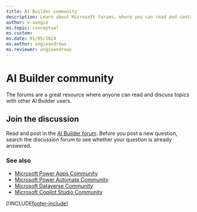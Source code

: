 ```yaml
---
title: AI Builder community
description: Learn about Microsoft forums, where you can read and contribute to discussions about AI Builder.
author: v-aangie
ms.topic: conceptual
ms.custom:
ms.date: 01/05/2024
ms.author: angieandrews
ms.reviewer: angieandrews
---
```


# AI Builder community

The forums are a great resource where anyone can read and discuss topics with other AI Builder users.

## Join the discussion

Read and post in the [AI Builder forum](https://go.microsoft.com/fwlink/?linkid=2092048). Before you post a new question, search the discussion forum to see whether your question is already answered.

### See also

- [Microsoft Power Apps Community](https://powerusers.microsoft.com/t5/AI-Builder/bd-p/AIBuilder1)
- [Microsoft Power Automate Community](https://powerusers.microsoft.com/t5/AI-Builder/bd-p/AIBuilder)
- [Microsoft Dataverse Community](https://powerusers.microsoft.com/t5/Microsoft-Dataverse/bd-p/CDS_Apps)
- [Microsoft Copilot Studio Community](https://powerusers.microsoft.com/t5/Copilot-Studio-Community/ct-p/PVACommunity)


[!INCLUDE[footer-include](includes/footer-banner.md)]
